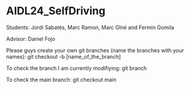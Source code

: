 # AIDL24_SelfDriving

Students: Jordi Sabatés, Marc Ramon, Marc GIné and Fermin Gomila

Advisor: Daniel Fojo

Please guys create your own git branches (name the branches with your names): git checkout -b [name_of_the_branch]

To check the branch I am currently modifiying: git branch

To check the main branch: git checkout main




